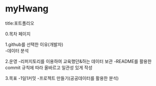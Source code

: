 # myHwang


title:포트폴리오

0.목차 페이지

1.github를 선택한 이유(개발자)   
-데이터 분석

2.운영
-리퍼지토리를 이용하여 교육했던&하는 데이터 보관
-README를 활용한 commit 규칙에 따라 올바르고 일관성 있게 작성

3.목표
-1일1커밋
-프로젝트 만들기(공공데이터를 활용한 분석)
